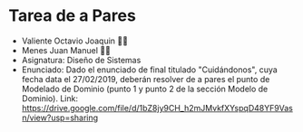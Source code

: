 # Tarea de a Pares
- Valiente Octavio Joaquin :student:
- Menes Juan Manuel :student:
- Asignatura: Diseño de Sistemas
- Enunciado: Dado el enunciado de final titulado "Cuidándonos", cuya fecha data el 27/02/2019, deberán resolver de a pares el punto de Modelado de Dominio (punto 1 y punto 2 de la sección Modelo de Dominio). Link: https://drive.google.com/file/d/1bZ8jy9CH_h2mJMvkfXYspqD48YF9Vasn/view?usp=sharing

        
